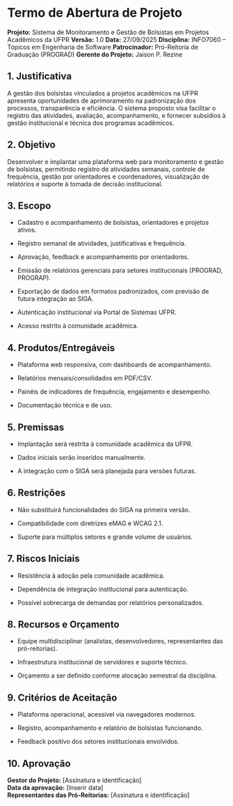 # Termo de Abertura de Projeto

**Projeto:** Sistema de Monitoramento e Gestão de Bolsistas em Projetos Acadêmicos da UFPR
**Versão:** 1.0
**Data:** 27/09/2025
**Disciplina:** INFO7060 – Tópicos em Engenharia de Software
**Patrocinador:** Pró-Reitoria de Graduação (PROGRAD)
**Gerente do Projeto:** Jaison P. Rezine

## 1. Justificativa

A gestão dos bolsistas vinculados a projetos acadêmicos na UFPR apresenta oportunidades de aprimoramento na padronização dos processos, transparência e eficiência. O sistema proposto visa facilitar o registro das atividades, avaliação, acompanhamento, e fornecer subsídios à gestão institucional e técnica dos programas acadêmicos.

## 2. Objetivo

Desenvolver e implantar uma plataforma web para monitoramento e gestão de bolsistas, permitindo registro de atividades semanais, controle de frequência, gestão por orientadores e coordenadores, visualização de relatórios e suporte à tomada de decisão institucional.

## 3. Escopo

- Cadastro e acompanhamento de bolsistas, orientadores e projetos ativos.
    
- Registro semanal de atividades, justificativas e frequência.
    
- Aprovação, feedback e acompanhamento por orientadores.
    
- Emissão de relatórios gerenciais para setores institucionais (PROGRAD, PROGRAP).
    
- Exportação de dados em formatos padronizados, com previsão de futura integração ao SIGA.
    
- Autenticação institucional via Portal de Sistemas UFPR.
    
- Acesso restrito à comunidade acadêmica.
    

## 4. Produtos/Entregáveis

- Plataforma web responsiva, com dashboards de acompanhamento.
    
- Relatórios mensais/consolidados em PDF/CSV.
    
- Painéis de indicadores de frequência, engajamento e desempenho.
    
- Documentação técnica e de uso.
    

## 5. Premissas

- Implantação será restrita à comunidade acadêmica da UFPR.
    
- Dados iniciais serão inseridos manualmente.
    
- A integração com o SIGA será planejada para versões futuras.
    

## 6. Restrições

- Não substituirá funcionalidades do SIGA na primeira versão.
    
- Compatibilidade com diretrizes eMAG e WCAG 2.1.
    
- Suporte para múltiplos setores e grande volume de usuários.
    

## 7. Riscos Iniciais

- Resistência à adoção pela comunidade acadêmica.
    
- Dependência de integração institucional para autenticação.
    
- Possível sobrecarga de demandas por relatórios personalizados.
    

## 8. Recursos e Orçamento

- Equipe multidisciplinar (analistas, desenvolvedores, representantes das pró-reitorias).
    
- Infraestrutura institucional de servidores e suporte técnico.
    
- Orçamento a ser definido conforme alocação semestral da disciplina.
    

## 9. Critérios de Aceitação

- Plataforma operacional, acessível via navegadores modernos.
    
- Registro, acompanhamento e relatório de bolsistas funcionando.
    
- Feedback positivo dos setores institucionais envolvidos.
    

## 10. Aprovação

**Gestor do Projeto:** [Assinatura e identificação]  
**Data da aprovação:** [Inserir data]  
**Representantes das Pró-Reitorias:** [Assinatura e identificação]